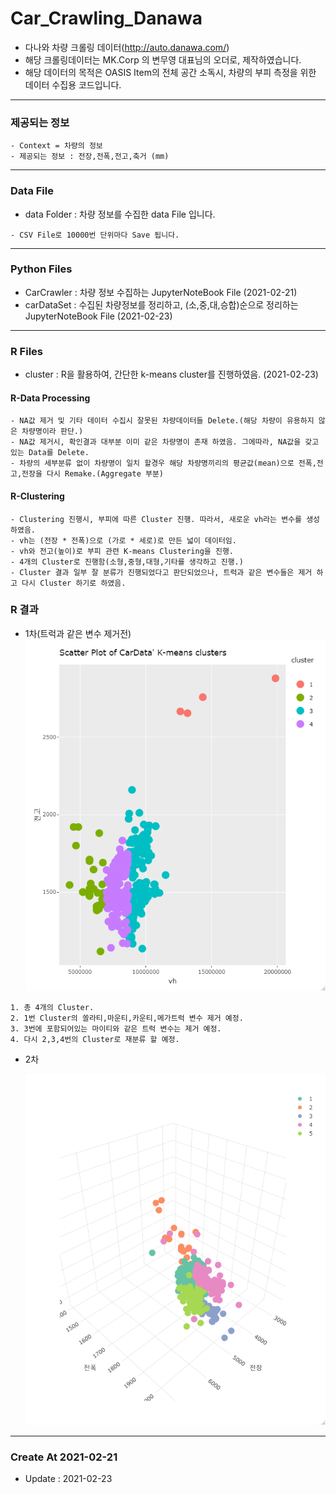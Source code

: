 # Car_Crawling_Danawa
- 다나와 차량 크롤링 데이터(http://auto.danawa.com/)
- 해당 크롤링데이터는 MK.Corp 의 변무영 대표님의 오더로, 제작하였습니다.
- 해당 데이터의 목적은 OASIS Item의 전체 공간 소독시, 차량의 부피 측정을 위한 데이터 수집용 코드입니다.   
   
***
### 제공되는 정보
```
- Context = 차량의 정보
- 제공되는 정보 : 전장,전폭,전고,축거 (mm)
```   
***
### Data File
- data Folder : 차량 정보를 수집한 data File 입니다. 
```
- CSV File로 10000번 단위마다 Save 됩니다.
```   
***
### Python Files

- CarCrawler : 차량 정보 수집하는 JupyterNoteBook File (2021-02-21)
- carDataSet : 수집된 차량정보를 정리하고, (소,중,대,승합)순으로 정리하는 JupyterNoteBook File (2021-02-23)

***   
### R Files
- cluster : R을 활용하여, 간단한 k-means cluster를 진행하였음. (2021-02-23)

#### R-Data Processing
```
- NA값 제거 및 기타 데이터 수집시 잘못된 차량데이터들 Delete.(해당 차량이 유용하지 않은 차량명이라 판단.)
- NA값 제거시, 확인결과 대부분 이미 같은 차량명이 존재 하였음. 그에따라, NA값을 갖고있는 Data를 Delete. 
- 차량의 세부분류 없이 차량명이 일치 할경우 해당 차량명끼리의 평균값(mean)으로 전폭,전고,전장을 다시 Remake.(Aggregate 부분)
```
#### R-Clustering
```
- Clustering 진행시, 부피에 따른 Cluster 진행. 따라서, 새로운 vh라는 변수를 생성하였음.
- vh는 (전장 * 전폭)으로 (가로 * 세로)로 만든 넓이 데이터임.
- vh와 전고(높이)로 부피 관련 K-means Clustering을 진행.
- 4개의 Cluster로 진행함(소형,중형,대형,기타를 생각하고 진행.)
- Cluster 결과 일부 잘 분류가 진행되었다고 판단되었으나, 트럭과 같은 변수들은 제거 하고 다시 Cluster 하기로 하였음.
```
   
   ### R 결과
   - 1차(트럭과 같은 변수 제거전)   
       <img src="/graph/Before_delete.png" title="1차 K-Means Clusters" alt="First Cluster"></img><br/>   
   ```
   1. 총 4개의 Cluster.
   2. 1번 Cluster의 쏠라티,마운티,카운티,메가트럭 변수 제거 예정.
   3. 3번에 포함되어있는 마이티와 같은 트럭 변수는 제거 예정.
   4. 다시 2,3,4번의 Cluster로 재분류 할 예정.
   ```   
      
   - 2차   
      
         
      <img src="/graph/After_delete_3DScatterPlot.png" href ="/graph/After_delete_3DScatterPlot.html" title="1차 K-Means Clusters" alt="First Cluster"></img><br/> 

***

 
### Create At 2021-02-21
- Update : 2021-02-23 

